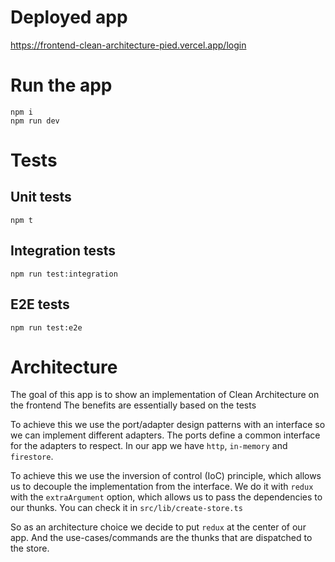 # Deployed app
https://frontend-clean-architecture-pied.vercel.app/login


# Run the app
```shell
npm i
npm run dev
```

# Tests
## Unit tests
```shell
npm t
```

## Integration tests
```shell
npm run test:integration
```

## E2E tests
```shell
npm run test:e2e
```


# Architecture
The goal of this app is to show an implementation of Clean Architecture on the frontend
The benefits are essentially based on the tests

To achieve this we use the port/adapter design patterns with an interface so we can implement different adapters.
The ports define a common interface for the adapters to respect. In our app we have `http`, `in-memory` and `firestore`.

To achieve this we use the inversion of control (IoC) principle, which allows us to decouple the implementation from the interface.
We do it with `redux` with the `extraArgument` option, which allows us to pass the dependencies to our thunks.
You can check it in `src/lib/create-store.ts`

So as an architecture choice we decide to put `redux` at the center of our app.
And the use-cases/commands are the thunks that are dispatched to the store.
